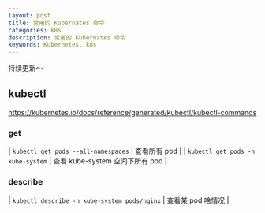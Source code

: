 ```yaml
---
layout: post
title: 常用的 Kubernates 命令
categories: k8s
description: 常用的 Kubernates 命令
keywords: Kubernetes, k8s
---
```



持续更新～

## kubectl
<https://kubernetes.io/docs/reference/generated/kubectl/kubectl-commands>

### get

| `kubectl get pods --all-namespaces` | 查看所有 pod |
| `kubectl get pods -n kube-system` | 查看 kube-system 空间下所有 pod |

### describe

| `kubectl describe -n kube-system pods/nginx` | 查看某 pod 啥情况 |
